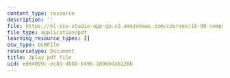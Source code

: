 ```yaml
---
content_type: resource
description: ''
file: https://ol-ocw-studio-app-qa.s3.amazonaws.com/courses/16-90-computational-methods-in-aerospace-engineering-spring-2014/e664099cec83dbbbb4951896bdab226b_6hewlsfqltY.pdf
file_type: application/pdf
learning_resource_types: []
ocw_type: OCWFile
resourcetype: Document
title: 3play pdf file
uid: e664099c-ec83-dbbb-b495-1896bdab226b
---
```

